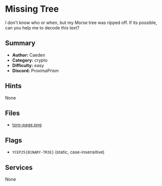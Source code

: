 
# Missing Tree
I don't know who or when, but my Morse tree was ripped off. If its possible, can you help me to decode this text?


## Summary
- **Author:** Caeden
- **Category:** crypto
- **Difficulty:** easy
- **Discord:** ProximaPrism

## Hints
None

## Files
- [torn-page.png](<dist/torn-page.png>)

## Flags
- `YCEP25{B1NARY-TR3E}` (static, case-insensitive)

## Services
None
